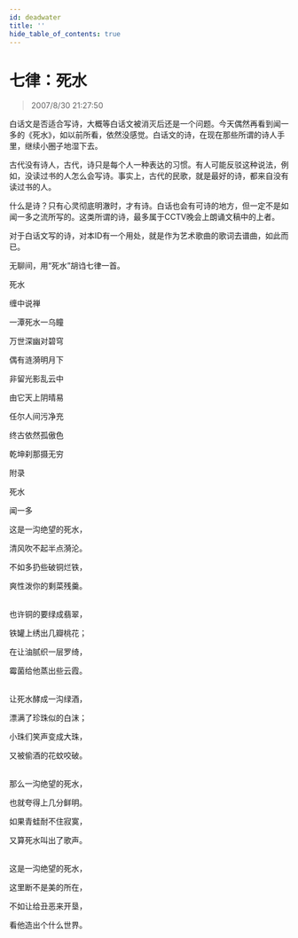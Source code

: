 ```yaml
---
id: deadwater
title: ''
hide_table_of_contents: true
---
```


# 七律：死水

> 2007/8/30 21:27:50

白话文是否适合写诗，大概等白话文被消灭后还是一个问题。今天偶然再看到闻一多的《死水》，如以前所看，依然没感觉。白话文的诗，在现在那些所谓的诗人手里，继续小圈子地湿下去。

 

古代没有诗人，古代，诗只是每个人一种表达的习惯。有人可能反驳这种说法，例如，没读过书的人怎么会写诗。事实上，古代的民歌，就是最好的诗，都来自没有读过书的人。

 

什么是诗？只有心灵彻底明澈时，才有诗。白话也会有可诗的地方，但一定不是如闻一多之流所写的。这类所谓的诗，最多属于CCTV晚会上朗诵文稿中的上者。

 

对于白话文写的诗，对本ID有一个用处，就是作为艺术歌曲的歌词去谱曲，如此而已。

 

无聊间，用“死水”胡诌七律一首。

<div style={{color:'#FF0000', fontSize: '56px', fontWeight: 'bold', textAlign: 'center', lineHeight: '150%'}}>

死水
</div>
 
<div style={{color:'#FF0000', fontSize: '32px', fontWeight: 'bold', textAlign: 'center', lineHeight: '250%'}}>

缠中说禅
</div>
 
<div style={{color:'#FF0000', fontSize: '32px', fontWeight: 'bold', textAlign: 'center', lineHeight: '120%'}}>

一潭死水一乌瞳

万世深幽对碧穹

偶有涟漪明月下

非留光影乱云中

由它天上阴晴易

任尔人间污净充

终古依然孤傲色

乾坤刹那摄无穷
</div>

<div style={{fontSize: '32px', fontWeight: 'bold', textAlign: 'center', lineHeight: '250%', marginTop: '80px'}}>

附录
</div>

 
<div style={{fontSize: '24px', fontWeight: 'bold', textAlign: 'center', lineHeight: '250%'}}>

死水
</div>

 
<div style={{fontSize: '16px', fontWeight: 'normal', textAlign: 'center', lineHeight: '250%'}}>

闻一多
</div>

 
<div style={{fontSize: '16px', fontWeight: 'normal', textAlign: 'center', lineHeight: '120%'}}>

这是一沟绝望的死水，

清风吹不起半点漪沦。

不如多扔些破铜烂铁，

爽性泼你的剩菜残羹。<br/><br/>

 

也许铜的要绿成翡翠，

铁罐上绣出几瓣桃花；

在让油腻织一层罗绮，

霉菌给他蒸出些云霞。<br/><br/>

 

让死水酵成一沟绿酒，

漂满了珍珠似的白沫；

小珠们笑声变成大珠，

又被偷酒的花蚊咬破。<br/><br/>

 

那么一沟绝望的死水，

也就夸得上几分鲜明。

如果青蛙耐不住寂寞，

又算死水叫出了歌声。<br/><br/>

 

这是一沟绝望的死水，

这里断不是美的所在，

不如让给丑恶来开垦，

看他造出个什么世界。
</div>